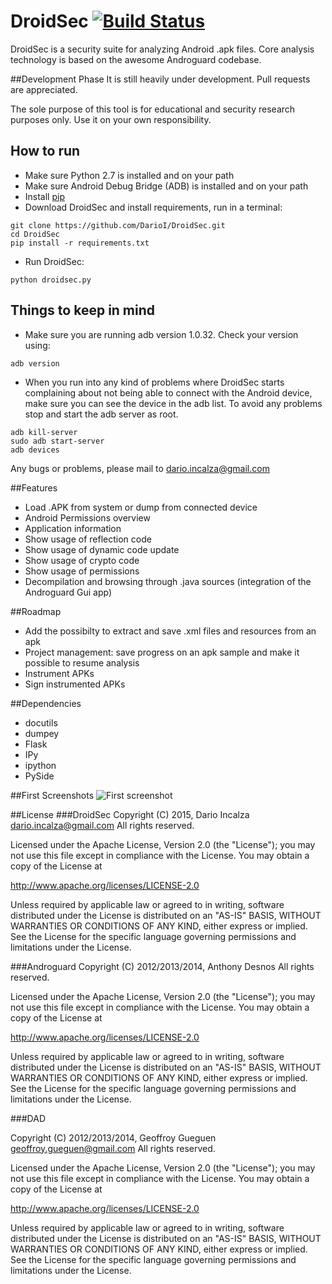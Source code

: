 # DroidSec [![Build Status](https://travis-ci.org/DarioI/DroidSec.svg?branch=master)](https://travis-ci.org/DarioI/DroidSec)
DroidSec is a security suite for analyzing Android .apk files. Core analysis technology is based on the awesome Androguard codebase.

##Development Phase
It is still heavily under development. Pull requests are appreciated. 

The sole purpose of this tool is for educational and security research purposes only. Use it on your own responsibility. 
## How to run
- Make sure Python 2.7 is installed and on your path
- Make sure Android Debug Bridge (ADB) is installed and on your path
- Install [pip](https://pip.pypa.io/en/latest/installing.html)
- Download DroidSec and install requirements, run in a terminal: 
```
git clone https://github.com/DarioI/DroidSec.git
cd DroidSec
pip install -r requirements.txt
```
- Run DroidSec:
```
python droidsec.py
```
## Things to keep in mind
- Make sure you are running adb version 1.0.32. Check your version using:
```
adb version
```
- When you run into any kind of problems where DroidSec starts complaining about not being able to connect with the Android device, make sure you can see the device in the adb list. To avoid any problems stop and start the adb server as root.
```
adb kill-server
sudo adb start-server
adb devices
```

Any bugs or problems, please mail to <dario.incalza@gmail.com>

##Features
- Load .APK from system or dump from connected device
- Android Permissions overview
- Application information
- Show usage of reflection code
- Show usage of dynamic code update
- Show usage of crypto code
- Show usage of permissions
- Decompilation and browsing through .java sources (integration of the Androguard Gui app)

##Roadmap
- Add the possibilty to extract and save .xml files and resources from an apk
- Project management: save progress on an apk sample and make it possible to resume analysis
- Instrument APKs
- Sign instrumented APKs

##Dependencies
- docutils
- dumpey
- Flask
- IPy
- ipython
- PySide

##First Screenshots
![First screenshot](http://i.imgur.com/W0y4LrQ.png?1 "First Screenshot of DroidSec")

##License
###DroidSec
Copyright (C) 2015, Dario Incalza <dario.incalza@gmail.com>
All rights reserved.

Licensed under the Apache License, Version 2.0 (the "License");
you may not use this file except in compliance with the License.
You may obtain a copy of the License at

  http://www.apache.org/licenses/LICENSE-2.0

Unless required by applicable law or agreed to in writing, software
distributed under the License is distributed on an "AS-IS" BASIS,
WITHOUT WARRANTIES OR CONDITIONS OF ANY KIND, either express or implied.
See the License for the specific language governing permissions and
limitations under the License.

###Androguard
Copyright (C) 2012/2013/2014, Anthony Desnos <desnos at t0t0.fr>
All rights reserved.

Licensed under the Apache License, Version 2.0 (the "License");
you may not use this file except in compliance with the License.
You may obtain a copy of the License at

  http://www.apache.org/licenses/LICENSE-2.0

Unless required by applicable law or agreed to in writing, software
distributed under the License is distributed on an "AS-IS" BASIS,
WITHOUT WARRANTIES OR CONDITIONS OF ANY KIND, either express or implied.
See the License for the specific language governing permissions and
limitations under the License.

###DAD

Copyright (C) 2012/2013/2014, Geoffroy Gueguen <geoffroy.gueguen@gmail.com>
All rights reserved.

Licensed under the Apache License, Version 2.0 (the "License");
you may not use this file except in compliance with the License.
You may obtain a copy of the License at

  http://www.apache.org/licenses/LICENSE-2.0

Unless required by applicable law or agreed to in writing, software
distributed under the License is distributed on an "AS-IS" BASIS,
WITHOUT WARRANTIES OR CONDITIONS OF ANY KIND, either express or implied.
See the License for the specific language governing permissions and
limitations under the License.



